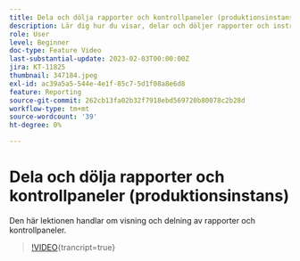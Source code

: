 ```yaml
---
title: Dela och dölja rapporter och kontrollpaneler (produktionsinstans)
description: Lär dig hur du visar, delar och döljer rapporter och instrumentpaneler.
role: User
level: Beginner
doc-type: Feature Video
last-substantial-update: 2023-02-03T00:00:00Z
jira: KT-11825
thumbnail: 347184.jpeg
exl-id: ac39a5a5-544e-4e1f-85c7-5d1f08a8e6d8
feature: Reporting
source-git-commit: 262cb13fa02b32f7918ebd569720b80078c2b28d
workflow-type: tm+mt
source-wordcount: '39'
ht-degree: 0%

---
```


# Dela och dölja rapporter och kontrollpaneler (produktionsinstans)

Den här lektionen handlar om visning och delning av rapporter och kontrollpaneler.

>[!VIDEO](https://video.tv.adobe.com/v/3431546/?learn=on&captions=swe){trancript=true}
